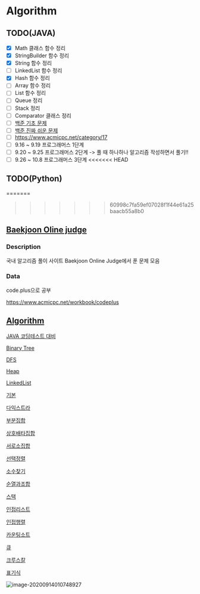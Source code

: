 # Algorithm

## TODO(JAVA)

- [x] Math 클래스 함수 정리
- [x] StringBuilder 함수 정리
- [x] String 함수 정리
- [ ] LinkedList 함수 정리
- [x] Hash 함수 정리
- [ ] Array 함수 정리
- [ ] List 함수 정리
- [ ] Queue 정리
- [ ] Stack 정리
- [ ] Comparator 클래스 정리
- [ ] [백준 기초 문제](https://www.acmicpc.net/workbook/view/2196)
- [ ] [백준 진짜 쉬운 문제](https://www.acmicpc.net/workbook/view/1)
- [ ] https://www.acmicpc.net/category/17
- [ ] 9.16 ~ 9.19 프로그래머스 1단계
- [ ] 9.20 ~ 9.25 프로그래머스 2단계 -> 풀 때 하나하나 알고리즘 작성하면서 풀기!!
- [ ] 9.26 ~ 10.8 프로그래머스 3단계
<<<<<<< HEAD

## TODO(Python)



=======
>>>>>>> 60998c7fa59ef07028f1f44e61a25baacb55a8b0

  

## [Baekjoon Oline judge](https://www.acmicpc.net/)

### Description

국내 알고리즘 풀이 사이트 Baekjoon Online Judge에서 푼 문제 모음

### Data

code.plus으로 공부  

https://www.acmicpc.net/workbook/codeplus



## [Algorithm](https://github.com/LeeJinHyang/Algorithm/tree/master/%EC%95%8C%EA%B3%A0%EB%A6%AC%EC%A6%98)

[JAVA 코딩테스트 대비](https://github.com/LeeJinHyang/Algorithm/tree/master/%EC%95%8C%EA%B3%A0%EB%A6%AC%EC%A6%98/JAVA%20%EC%BD%94%EB%94%A9%ED%85%8C%EC%8A%A4%ED%8A%B8%20%EB%8C%80%EB%B9%84)

[Binary Tree](https://github.com/LeeJinHyang/Algorithm/tree/master/%EC%95%8C%EA%B3%A0%EB%A6%AC%EC%A6%98/BinaryTree)

[DFS](https://github.com/LeeJinHyang/Algorithm/tree/master/%EC%95%8C%EA%B3%A0%EB%A6%AC%EC%A6%98/DFS)

[Heap](https://github.com/LeeJinHyang/Algorithm/tree/master/%EC%95%8C%EA%B3%A0%EB%A6%AC%EC%A6%98/Heap)

[LinkedList](https://github.com/LeeJinHyang/Algorithm/tree/master/%EC%95%8C%EA%B3%A0%EB%A6%AC%EC%A6%98/LinkedList)

[기본](https://github.com/LeeJinHyang/Algorithm/tree/master/%EC%95%8C%EA%B3%A0%EB%A6%AC%EC%A6%98/%EA%B8%B0%EB%B3%B8)

[다익스트라](https://github.com/LeeJinHyang/Algorithm/tree/master/%EC%95%8C%EA%B3%A0%EB%A6%AC%EC%A6%98/%EB%8B%A4%EC%9D%B5%EC%8A%A4%ED%8A%B8%EB%9D%BC)

[부분집합](https://github.com/LeeJinHyang/Algorithm/tree/master/%EC%95%8C%EA%B3%A0%EB%A6%AC%EC%A6%98/%EB%B6%80%EB%B6%84%EC%A7%91%ED%95%A9)

[상호배타집합](https://github.com/LeeJinHyang/Algorithm/tree/master/%EC%95%8C%EA%B3%A0%EB%A6%AC%EC%A6%98/%EC%83%81%ED%98%B8%EB%B0%B0%ED%83%80%EC%A7%91%ED%95%A9)

[서로소집합](https://github.com/LeeJinHyang/Algorithm/tree/master/%EC%95%8C%EA%B3%A0%EB%A6%AC%EC%A6%98/%EC%84%9C%EB%A1%9C%EC%86%8C%EC%A7%91%ED%95%A9)

[선택정렬](https://github.com/LeeJinHyang/Algorithm/tree/master/%EC%95%8C%EA%B3%A0%EB%A6%AC%EC%A6%98/%EC%84%A0%ED%83%9D%EC%A0%95%EB%A0%AC)

[소수찾기](https://github.com/LeeJinHyang/Algorithm/tree/master/%EC%95%8C%EA%B3%A0%EB%A6%AC%EC%A6%98/%EC%86%8C%EC%88%98%EC%B0%BE%EA%B8%B0)

[순열과조합](https://github.com/LeeJinHyang/Algorithm/tree/master/%EC%95%8C%EA%B3%A0%EB%A6%AC%EC%A6%98/%EC%88%9C%EC%97%B4%EA%B3%BC%EC%A1%B0%ED%95%A9)

[스택](https://github.com/LeeJinHyang/Algorithm/tree/master/%EC%95%8C%EA%B3%A0%EB%A6%AC%EC%A6%98/%EC%8A%A4%ED%83%9D)

[인접리스트](https://github.com/LeeJinHyang/Algorithm/tree/master/%EC%95%8C%EA%B3%A0%EB%A6%AC%EC%A6%98/%EC%9D%B8%EC%A0%91%EB%A6%AC%EC%8A%A4%ED%8A%B8)

[인접행렬](https://github.com/LeeJinHyang/Algorithm/tree/master/%EC%95%8C%EA%B3%A0%EB%A6%AC%EC%A6%98/%EC%9D%B8%EC%A0%91%ED%96%89%EB%A0%AC)

[카운팅소트](https://github.com/LeeJinHyang/Algorithm/tree/master/%EC%95%8C%EA%B3%A0%EB%A6%AC%EC%A6%98/%EC%B9%B4%EC%9A%B4%ED%8C%85%EC%86%8C%ED%8A%B8)

[큐](https://github.com/LeeJinHyang/Algorithm/tree/master/%EC%95%8C%EA%B3%A0%EB%A6%AC%EC%A6%98/%ED%81%90)

[크루스칼](https://github.com/LeeJinHyang/Algorithm/tree/master/%EC%95%8C%EA%B3%A0%EB%A6%AC%EC%A6%98/%ED%81%AC%EB%A3%A8%EC%8A%A4%EC%B9%BC)

[표기식](https://github.com/LeeJinHyang/Algorithm/tree/master/%EC%95%8C%EA%B3%A0%EB%A6%AC%EC%A6%98/%ED%91%9C%EA%B8%B0%EC%8B%9D)







![image-20200914010748927](C:\Users\JINHYANG\AppData\Roaming\Typora\typora-user-images\image-20200914010748927.png)